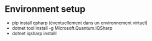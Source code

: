 # Environment setup

- pip install qsharp (éventuellement dans un environnement virtuel)
- dotnet tool install -g Microsoft.Quantum.IQSharp
- dotnet iqsharp installl
